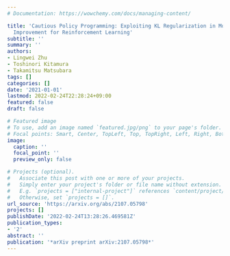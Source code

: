 ```yaml
---
# Documentation: https://wowchemy.com/docs/managing-content/

title: 'Cautious Policy Programming: Exploiting KL Regularization in Monotonic Policy
  Improvement for Reinforcement Learning'
subtitle: ''
summary: ''
authors:
- Lingwei Zhu
- Toshinori Kitamura
- Takamitsu Matsubara
tags: []
categories: []
date: '2021-01-01'
lastmod: 2022-02-24T22:28:24+09:00
featured: false
draft: false

# Featured image
# To use, add an image named `featured.jpg/png` to your page's folder.
# Focal points: Smart, Center, TopLeft, Top, TopRight, Left, Right, BottomLeft, Bottom, BottomRight.
image:
  caption: ''
  focal_point: ''
  preview_only: false

# Projects (optional).
#   Associate this post with one or more of your projects.
#   Simply enter your project's folder or file name without extension.
#   E.g. `projects = ["internal-project"]` references `content/project/deep-learning/index.md`.
#   Otherwise, set `projects = []`.
url_source: 'https://arxiv.org/abs/2107.05798'
projects: []
publishDate: '2022-02-24T13:28:26.469581Z'
publication_types:
- '2'
abstract: ''
publication: '*arXiv preprint arXiv:2107.05798*'
---
```

